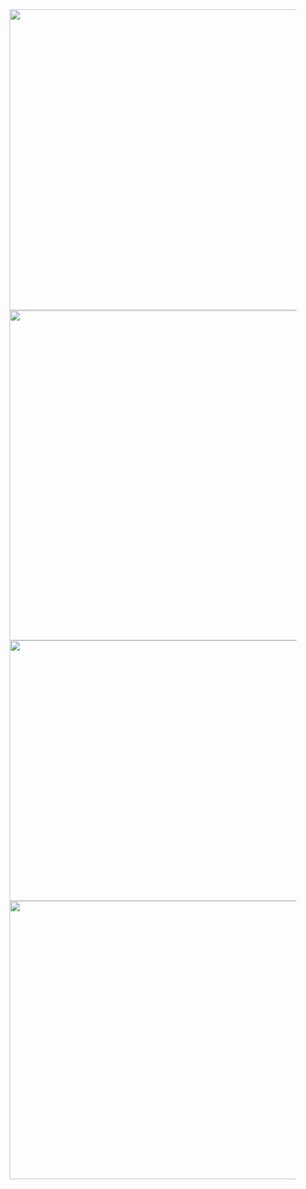 <img src="https://farm2.staticflickr.com/1619/26460584761_ac8882eee7_z.jpg" width="640" height="529">
<img src="https://farm2.staticflickr.com/1604/25921715554_d27907308b_z.jpg" width="640" height="580">
<img src="https://farm2.staticflickr.com/1442/26526658995_7c66b3f49b_z.jpg" width="640" height="458">
<img src="https://farm2.staticflickr.com/1587/26434329462_ae61e31858_z.jpg" width="640" height="489">